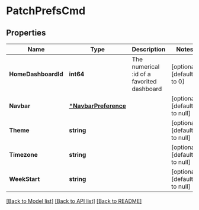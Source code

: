 # PatchPrefsCmd

## Properties
Name | Type | Description | Notes
------------ | ------------- | ------------- | -------------
**HomeDashboardId** | **int64** | The numerical :id of a favorited dashboard | [optional] [default to 0]
**Navbar** | [***NavbarPreference**](NavbarPreference.md) |  | [optional] [default to null]
**Theme** | **string** |  | [optional] [default to null]
**Timezone** | **string** |  | [optional] [default to null]
**WeekStart** | **string** |  | [optional] [default to null]

[[Back to Model list]](../README.md#documentation-for-models) [[Back to API list]](../README.md#documentation-for-api-endpoints) [[Back to README]](../README.md)


